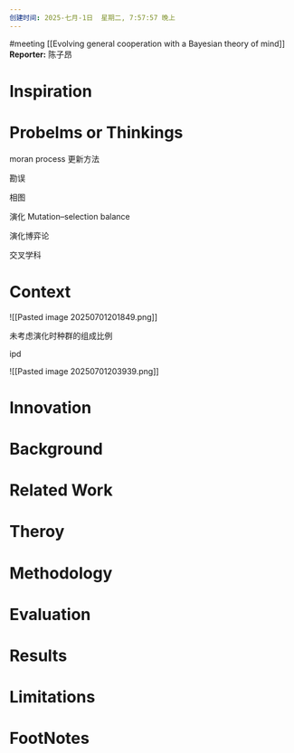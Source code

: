 ```yaml
---
创建时间: 2025-七月-1日  星期二, 7:57:57 晚上
---
```

#meeting 
[[Evolving general cooperation with a Bayesian theory of mind]]
**Reporter:**  陈子昂

# Inspiration
# Probelms or Thinkings 

moran process 更新方法

勘误

相图

演化  Mutation–selection balance

演化博弈论

交叉学科 

# Context

![[Pasted image 20250701201849.png]]

未考虑演化时种群的组成比例

ipd


![[Pasted image 20250701203939.png]]

# Innovation
# Background
# Related Work
# Theroy
# Methodology
# Evaluation
# Results
# Limitations
# FootNotes
